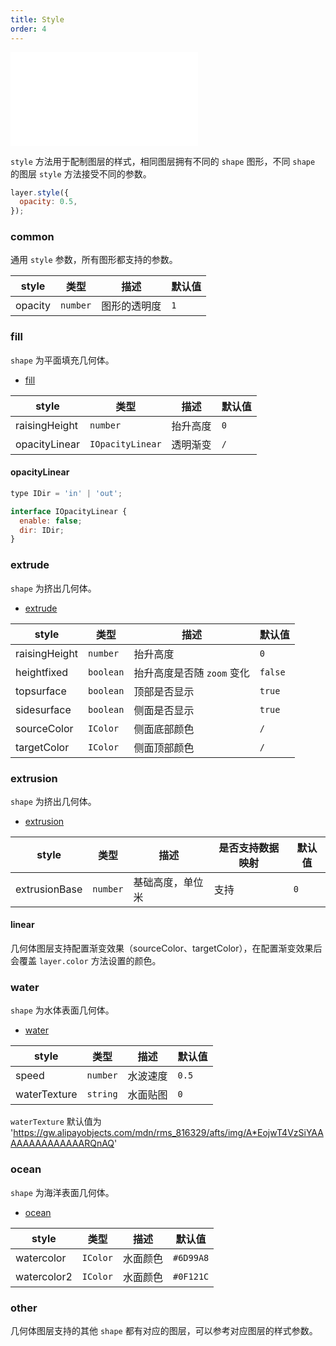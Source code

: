 ```yaml
---
title: Style
order: 4
---
```


<embed src="@/docs/api/common/style.md"></embed>

`style` 方法用于配制图层的样式，相同图层拥有不同的 `shape` 图形，不同 `shape` 的图层 `style` 方法接受不同的参数。

```js
layer.style({
  opacity: 0.5,
});
```

### common

通用 `style` 参数，所有图形都支持的参数。

| style   | 类型     | 描述         | 默认值 |
| ------- | -------- | ------------ | ------ |
| opacity | `number` | 图形的透明度 | `1`    |

### fill

`shape` 为平面填充几何体。

- [fill](/api/polygon_layer/shape#shapefill)

| style         | 类型             | 描述     | 默认值 |
| ------------- | ---------------- | -------- | ------ |
| raisingHeight | `number`         | 抬升高度 | `0`    |
| opacityLinear | `IOpacityLinear` | 透明渐变 | `/`    |

#### opacityLinear

```js
type IDir = 'in' | 'out';

interface IOpacityLinear {
  enable: false;
  dir: IDir;
}
```

### extrude

`shape` 为挤出几何体。

- [extrude](/api/polygon_layer/shape#shapeextrude)

| style         | 类型      | 描述                       | 默认值  |
| ------------- | --------- | -------------------------- | ------- |
| raisingHeight | `number`  | 抬升高度                   | `0`     |
| heightfixed   | `boolean` | 抬升高度是否随 `zoom` 变化 | `false` |
| topsurface    | `boolean` | 顶部是否显示               | `true`  |
| sidesurface   | `boolean` | 侧面是否显示               | `true`  |
| sourceColor   | `IColor`  | 侧面底部颜色               | `/`     |
| targetColor   | `IColor`  | 侧面顶部颜色               | `/`     |

### extrusion
`shape` 为挤出几何体。

- [extrusion](/api/polygon_layer/shape#extrusion)

| style         | 类型      | 描述       |  是否支持数据映射               | 默认值  |
| ------------- | --------- | -----------| --------------- | ------- |
| extrusionBase | `number`  | 基础高度，单位米     | 支持           | `0`     |


#### linear

几何体图层支持配置渐变效果（sourceColor、targetColor），在配置渐变效果后会覆盖 `layer.color` 方法设置的颜色。

### water

`shape` 为水体表面几何体。

- [water](/api/polygon_layer/shape#shapewater)

| style        | 类型     | 描述     | 默认值 |
| ------------ | -------- | -------- | ------ |
| speed        | `number` | 水波速度 | `0.5`  |
| waterTexture | `string` | 水面贴图 | `0`    |

`waterTexture` 默认值为 'https://gw.alipayobjects.com/mdn/rms_816329/afts/img/A*EojwT4VzSiYAAAAAAAAAAAAAARQnAQ'

### ocean

`shape` 为海洋表面几何体。

- [ocean](/api/polygon_layer/shape#shapeocean)

| style       | 类型     | 描述     | 默认值    |
| ----------- | -------- | -------- | --------- |
| watercolor  | `IColor` | 水面颜色 | `#6D99A8` |
| watercolor2 | `IColor` | 水面颜色 | `#0F121C` |

### other

几何体图层支持的其他 `shape` 都有对应的图层，可以参考对应图层的样式参数。
